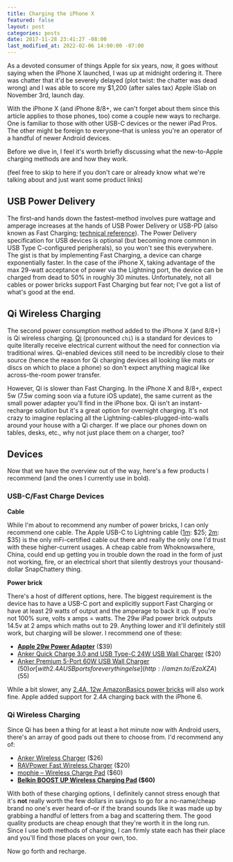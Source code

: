 ```yaml
---
title: Charging the iPhone X
featured: false
layout: post
categories: posts
date: 2017-11-28 23:41:27 -08:00
last_modified_at: 2022-02-06 14:00:00 -07:00
---
```


As a devoted consumer of things Apple for six years, now, it goes without saying when the iPhone X launched, I was up at midnight ordering it. There was chatter that it'd be severely delayed (plot twist: the chatter was dead wrong) and I was able to score my $1,200 (after sales tax) Apple iSlab on November 3rd, launch day.

With the iPhone X (and iPhone 8/8+, we can't forget about them since this article applies to those phones, too) come a couple new ways to recharge. One is familiar to those with other USB-C devices or the newer iPad Pros. The other might be foreign to everyone–that is unless you're an operator of a handful of newer Android devices.

Before we dive in, I feel it's worth briefly discussing what the new-to-Apple charging methods are and how they work.

(feel free to skip to here if you don't care or already know what we're talking about and just want some product links)

## USB Power Delivery

The first–and hands down the fastest–method involves pure wattage and amperage increases at the hands of USB Power Delivery or USB-PD (also known as Fast Charging; [technical reference](http://www.usb.org/developers/powerdelivery/)). The Power Delivery specification for USB devices is optional (but becoming more common in USB Type C-configured peripherals), so you won't see this everywhere. The gist is that by implementing Fast Charging, a device can charge exponentially faster. In the case of the iPhone X, taking advantage of the max 29-watt acceptance of power via the Lightning port, the device can be charged from dead to 50% in roughly 30 minutes. Unfortunately, not all cables or power bricks support Fast Charging but fear not; I've got a list of what's good at the end.

## Qi Wireless Charging

The second power consumption method added to the iPhone X (and 8/8+) is Qi wireless charging. [Qi](https://arstechnica.com/gadgets/2017/09/how-qi-wireless-charging-works-and-why-it-hasnt-taken-over-yet/) (pronounced `chi`) is a standard for devices to quite literally receive electrical current without the need for connection via traditional wires. Qi-enabled devices still need to be incredibly close to their source (hence the reason for Qi charging devices all looking like mats or discs on which to place a phone) so don't expect anything magical like across-the-room power transfer.

However, Qi is slower than Fast Charging. In the iPhone X and 8/8+, expect 5w (7.5w coming soon via a future iOS update), the same current as the small power adapter you'll find in the iPhone box. Qi isn't an instant-recharge solution but it's a great option for overnight charging. It's not crazy to imagine replacing all the Lightning-cables-plugged-into-walls around your house with a Qi charger. If we place our phones down on tables, desks, etc., why not just place them on a charger, too?

## Devices

Now that we have the overview out of the way, here's a few products I recommend (and the ones I currently use in bold).

### USB-C/Fast Charge Devices

**Cable**

While I'm about to recommend any number of power bricks, I can only recommend one cable. The Apple USB-C to Lightning cable ([1m](https://www.apple.com/shop/product/MK0X2AM/A/usb-c-to-lightning-cable-1-m?fnode=85): $25; [2m](https://www.apple.com/shop/product/MKQ42AM/A/usb-c-to-lightning-cable-2-m?fnode=85): $35) is the only mFi-certified cable out there and really the only one I'd trust with these higher-current usages. A cheap cable from Whoknowswhere, China, could end up getting you in trouble down the road in the form of just not working, fire, or an electrical short that silently destroys your thousand-dollar SnapChattery thing.

**Power brick**

There's a host of different options, here. The biggest requirement is the device has to have a USB-C port and explicitly support Fast Charging or have at least 29 watts of output and the amperage to back it up. If you're not 100% sure, volts x amps = watts. The 29w iPad power brick outputs 14.5v at 2 amps which maths out to 29. Anything lower and it'll definitely still work, but charging will be slower. I recommend one of these:

- **[Apple 29w Power Adapter](https://www.apple.com/shop/product/MJ262LL/A/29w-usb%E2%80%91c-power-adapter?fnode=85)** ($39)
- [Anker Quick Charge 3.0 and USB Type-C 24W USB Wall Charger](http://amzn.to/EbMSVJ) ($20)
- [Anker Premium 5-Port 60W USB Wall Charger](http://amzn.to/ATHJX0) ($50) or [with 2.4A USB ports for everything else](http://amzn.to/EzoXZA) ($55)

While a bit slower, any [2.4A, 12w AmazonBasics power bricks](https://amzn.to/2QE6fsH) will also work fine. Apple added support for 2.4A charging back with the iPhone 6.

### Qi Wireless Charging

Since Qi has been a thing for at least a hot minute now with Android users, there's an array of good pads out there to choose from. I'd recommend any of:

- [Anker Wireless Charger](http://amzn.to/2zOnwuI) ($26)
- [RAVPower Fast Wireless Charger](http://amzn.to/2ju7viE) ($20)
- [mophie – Wireless Charge Pad](http://amzn.to/2BnGDrL) ($60)
- **[Belkin BOOST UP Wireless Charging Pad](http://amzn.to/EBcm3q) ($60)**

With both of these charging options, I definitely cannot stress enough that it's **not** really worth the few dollars in savings to go for a no-name/cheap brand no one's ever heard of–or if the brand sounds like it was made up by grabbing a handful of letters from a bag and scattering them. The good quality products are cheap enough that they're worth it in the long run. Since I use both methods of charging, I can firmly state each has their place and you'll find those places on your own, too.

Now go forth and recharge.

